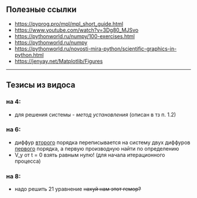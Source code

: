 ## Полезные ссылки
- https://pyprog.pro/mpl/mpl_short_guide.html
- https://www.youtube.com/watch?v=3Dg80_MJSvo
- https://pythonworld.ru/numpy/100-exercises.html
- https://pythonworld.ru/numpy
- https://pythonworld.ru/novosti-mira-python/scientific-graphics-in-python.html
- https://jenyay.net/Matplotlib/Figures
---
## Тезисы из видоса
### на 4: 
- для решения системы - *метод установления* (описан в тз п. 1.2)
### на 6: 
- диффур <ins>второго</ins> порядка переписывается на систему двух диффуров <ins>первого</ins> порядка, а первую производную найти по определению
- V_y от t = 0  взять равным нулю! (для начала итерационного процесса)
### на 8: 
- надо решить 21 уравнение ~~нахуй нам этот гемор?~~
